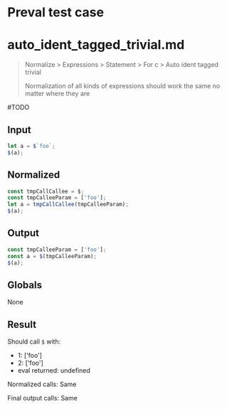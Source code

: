 # Preval test case

# auto_ident_tagged_trivial.md

> Normalize > Expressions > Statement > For c > Auto ident tagged trivial
>
> Normalization of all kinds of expressions should work the same no matter where they are

#TODO

## Input

`````js filename=intro
let a = $`foo`;
$(a);
`````

## Normalized

`````js filename=intro
const tmpCallCallee = $;
const tmpCalleeParam = ['foo'];
let a = tmpCallCallee(tmpCalleeParam);
$(a);
`````

## Output

`````js filename=intro
const tmpCalleeParam = ['foo'];
const a = $(tmpCalleeParam);
$(a);
`````

## Globals

None

## Result

Should call `$` with:
 - 1: ['foo']
 - 2: ['foo']
 - eval returned: undefined

Normalized calls: Same

Final output calls: Same

